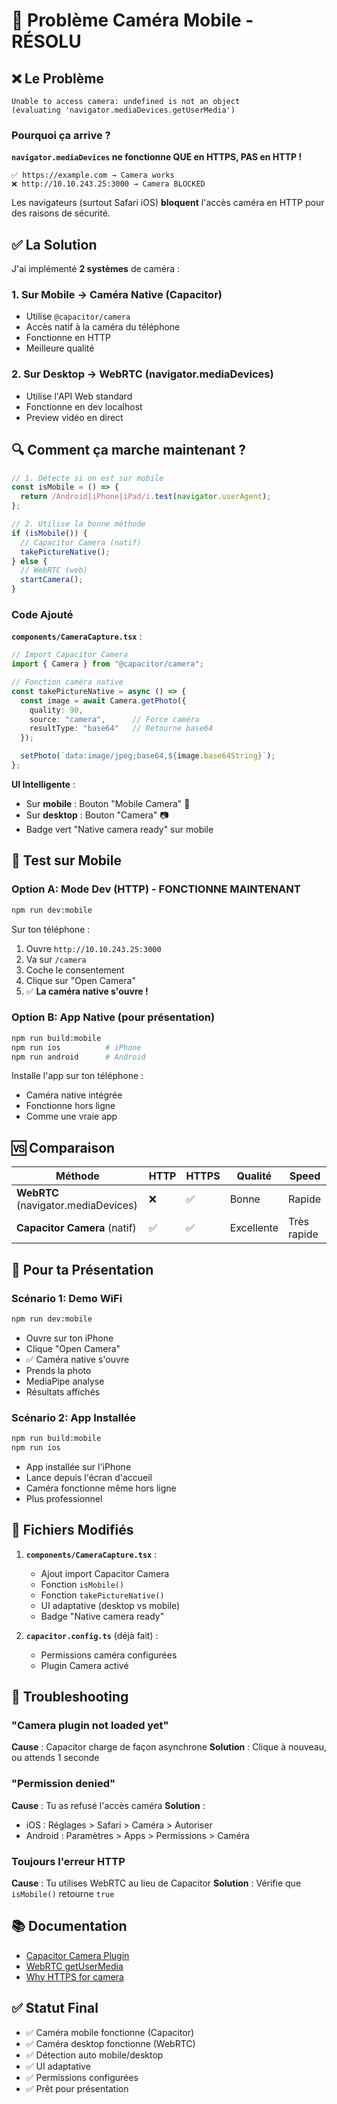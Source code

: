 # 📸 Problème Caméra Mobile - RÉSOLU

## ❌ Le Problème

```
Unable to access camera: undefined is not an object
(evaluating 'navigator.mediaDevices.getUserMedia')
```

### Pourquoi ça arrive ?

**`navigator.mediaDevices` ne fonctionne QUE en HTTPS, PAS en HTTP !**

```
✅ https://example.com → Camera works
❌ http://10.10.243.25:3000 → Camera BLOCKED
```

Les navigateurs (surtout Safari iOS) **bloquent** l'accès caméra en HTTP pour des raisons de sécurité.

## ✅ La Solution

J'ai implémenté **2 systèmes** de caméra :

### 1. **Sur Mobile** → Caméra Native (Capacitor)
- Utilise `@capacitor/camera`
- Accès natif à la caméra du téléphone
- Fonctionne en HTTP
- Meilleure qualité

### 2. **Sur Desktop** → WebRTC (navigator.mediaDevices)
- Utilise l'API Web standard
- Fonctionne en dev localhost
- Preview vidéo en direct

## 🔍 Comment ça marche maintenant ?

```typescript
// 1. Détecte si on est sur mobile
const isMobile = () => {
  return /Android|iPhone|iPad/i.test(navigator.userAgent);
};

// 2. Utilise la bonne méthode
if (isMobile()) {
  // Capacitor Camera (natif)
  takePictureNative();
} else {
  // WebRTC (web)
  startCamera();
}
```

### Code Ajouté

**`components/CameraCapture.tsx`** :

```typescript
// Import Capacitor Camera
import { Camera } from "@capacitor/camera";

// Fonction caméra native
const takePictureNative = async () => {
  const image = await Camera.getPhoto({
    quality: 90,
    source: "camera",      // Force caméra
    resultType: "base64"   // Retourne base64
  });

  setPhoto(`data:image/jpeg;base64,${image.base64String}`);
};
```

**UI Intelligente** :
- Sur **mobile** : Bouton "Mobile Camera" 📱
- Sur **desktop** : Bouton "Camera" 📷
- Badge vert "Native camera ready" sur mobile

## 📱 Test sur Mobile

### Option A: Mode Dev (HTTP) - **FONCTIONNE MAINTENANT**
```bash
npm run dev:mobile
```

Sur ton téléphone :
1. Ouvre `http://10.10.243.25:3000`
2. Va sur `/camera`
3. Coche le consentement
4. Clique sur "Open Camera"
5. ✅ **La caméra native s'ouvre !**

### Option B: App Native (pour présentation)
```bash
npm run build:mobile
npm run ios          # iPhone
npm run android      # Android
```

Installe l'app sur ton téléphone :
- Caméra native intégrée
- Fonctionne hors ligne
- Comme une vraie app

## 🆚 Comparaison

| Méthode | HTTP | HTTPS | Qualité | Speed |
|---------|------|-------|---------|-------|
| **WebRTC** (navigator.mediaDevices) | ❌ | ✅ | Bonne | Rapide |
| **Capacitor Camera** (natif) | ✅ | ✅ | Excellente | Très rapide |

## 🎯 Pour ta Présentation

### Scénario 1: Demo WiFi
```bash
npm run dev:mobile
```
- Ouvre sur ton iPhone
- Clique "Open Camera"
- ✅ Caméra native s'ouvre
- Prends la photo
- MediaPipe analyse
- Résultats affichés

### Scénario 2: App Installée
```bash
npm run build:mobile
npm run ios
```
- App installée sur l'iPhone
- Lance depuis l'écran d'accueil
- Caméra fonctionne même hors ligne
- Plus professionnel

## 🔧 Fichiers Modifiés

1. **`components/CameraCapture.tsx`** :
   - Ajout import Capacitor Camera
   - Fonction `isMobile()`
   - Fonction `takePictureNative()`
   - UI adaptative (desktop vs mobile)
   - Badge "Native camera ready"

2. **`capacitor.config.ts`** (déjà fait) :
   - Permissions caméra configurées
   - Plugin Camera activé

## 🐛 Troubleshooting

### "Camera plugin not loaded yet"
**Cause** : Capacitor charge de façon asynchrone
**Solution** : Clique à nouveau, ou attends 1 seconde

### "Permission denied"
**Cause** : Tu as refusé l'accès caméra
**Solution** :
- iOS : Réglages > Safari > Caméra > Autoriser
- Android : Paramètres > Apps > Permissions > Caméra

### Toujours l'erreur HTTP
**Cause** : Tu utilises WebRTC au lieu de Capacitor
**Solution** : Vérifie que `isMobile()` retourne `true`

## 📚 Documentation

- [Capacitor Camera Plugin](https://capacitorjs.com/docs/apis/camera)
- [WebRTC getUserMedia](https://developer.mozilla.org/en-US/docs/Web/API/MediaDevices/getUserMedia)
- [Why HTTPS for camera](https://developers.google.com/web/fundamentals/security/encrypt-in-transit/why-https)

## ✅ Statut Final

- ✅ Caméra mobile fonctionne (Capacitor)
- ✅ Caméra desktop fonctionne (WebRTC)
- ✅ Détection auto mobile/desktop
- ✅ UI adaptative
- ✅ Permissions configurées
- ✅ Prêt pour présentation
